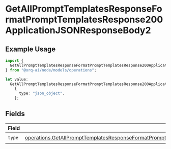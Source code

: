# GetAllPromptTemplatesResponseFormatPromptTemplatesResponse200ApplicationJSONResponseBody2

## Example Usage

```typescript
import {
  GetAllPromptTemplatesResponseFormatPromptTemplatesResponse200ApplicationJSONResponseBody2,
} from "@orq-ai/node/models/operations";

let value:
  GetAllPromptTemplatesResponseFormatPromptTemplatesResponse200ApplicationJSONResponseBody2 =
    {
      type: "json_object",
    };
```

## Fields

| Field                                                                                                                                                                                                                                                          | Type                                                                                                                                                                                                                                                           | Required                                                                                                                                                                                                                                                       | Description                                                                                                                                                                                                                                                    |
| -------------------------------------------------------------------------------------------------------------------------------------------------------------------------------------------------------------------------------------------------------------- | -------------------------------------------------------------------------------------------------------------------------------------------------------------------------------------------------------------------------------------------------------------- | -------------------------------------------------------------------------------------------------------------------------------------------------------------------------------------------------------------------------------------------------------------- | -------------------------------------------------------------------------------------------------------------------------------------------------------------------------------------------------------------------------------------------------------------- |
| `type`                                                                                                                                                                                                                                                         | [operations.GetAllPromptTemplatesResponseFormatPromptTemplatesResponse200ApplicationJSONResponseBodyItems3VersionsType](../../models/operations/getallprompttemplatesresponseformatprompttemplatesresponse200applicationjsonresponsebodyitems3versionstype.md) | :heavy_check_mark:                                                                                                                                                                                                                                             | N/A                                                                                                                                                                                                                                                            |